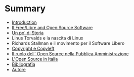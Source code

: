 # Summary

* [Introduction](README.md)
* [Il Free/Libre and Open Source Software](chapter1.md)
* [Un po' di Storia](un-po-di-storia.md)
* Linus Torvalds e la nascita di Linux
* Richards Stallman e il movimento per il Software Libero
* [Copyright e Copyleft](copyright-e-copyleft.md)
* [Il ruolo dell' Open Source nella Pubblica Amministrazione](il-ruolo-dellopen-source-nella-pubblica-amministrazione.md)
* [L'Open Source in Italia](lopen-source-in-italia.md)
* [Bibliografia](bibliografia.md)
* [Autore ](autore.md)


